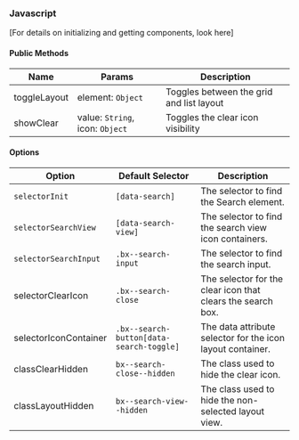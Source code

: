 ### Javascript

[For details on initializing and getting components, look here]

#### Public Methods

| Name         | Params                          | Description                              |
|--------------|---------------------------------|------------------------------------------|
| toggleLayout | element: `Object`               | Toggles between the grid and list layout |
| showClear    | value: `String`, icon: `Object` | Toggles the clear icon visibility        |

#### Options

| Option                | Default Selector                         |                         Description                         |
|-----------------------|------------------------------------------|-------------------------------------------------------------|
| `selectorInit`        | `[data-search]`                          | The selector to find the Search element.                    |
| `selectorSearchView`  | `[data-search-view]` | The selector to find the search view icon containers.       |
| `selectorSearchInput` | `.bx--search-input`                      | The selector to find the search input.                      |
| selectorClearIcon     | `.bx--search-close`                      | The selector for the clear icon that clears the search box. |
| selectorIconContainer | `.bx--search-button[data-search-toggle]` | The data attribute selector for the icon layout container.  |
| classClearHidden      | `bx--search-close--hidden`               | The class used to hide the clear icon.                      |
| classLayoutHidden     | `bx--search-view--hidden`                | The class used to hide the non-selected layout view.        |